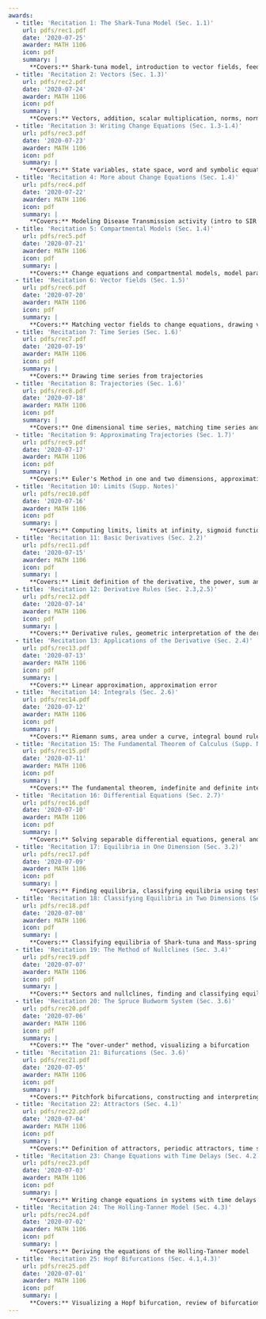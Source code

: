 ```yaml
---
awards:
  - title: 'Recitation 1: The Shark-Tuna Model (Sec. 1.1)'
    url: pdfs/rec1.pdf
    date: '2020-07-25'
    awarder: MATH 1106
    icon: pdf
    summary: |
      **Covers:** Shark-tuna model, introduction to vector fields, feedback and feedback loops
  - title: 'Recitation 2: Vectors (Sec. 1.3)'
    url: pdfs/rec2.pdf
    date: '2020-07-24'
    awarder: MATH 1106
    icon: pdf
    summary: |
      **Covers:** Vectors, addition, scalar multiplication, norms, normalization
  - title: 'Recitation 3: Writing Change Equations (Sec. 1.3-1.4)'
    url: pdfs/rec3.pdf
    date: '2020-07-23'
    awarder: MATH 1106
    icon: pdf
    summary: |
      **Covers:** State variables, state space, word and symbolic equations
  - title: 'Recitation 4: More about Change Equations (Sec. 1.4)'
    url: pdfs/rec4.pdf
    date: '2020-07-22'
    awarder: MATH 1106
    icon: pdf
    summary: |
      **Covers:** Modeling Disease Transmission activity (intro to SIR models), the mass-spring system <br> **Modeling Disease Transmission Activity:** <br><br> <a class="btn btn-outline-primary btn-page-header" href="pdfs/disease_ta.pdf" target="_blank" rel="noopener">TA Instructions</a> &nbsp; <a class="btn btn-outline-primary btn-page-header" href="pdfs/disease_v1.pdf" target="_blank" rel="noopener">Version 1</a> &nbsp; <a class="btn btn-outline-primary btn-page-header" href="pdfs/disease_v2.pdf" target="_blank" rel="noopener">Version 2</a> &nbsp; <a class="btn btn-outline-primary btn-page-header" href="pdfs/disease_v3.pdf" target="_blank" rel="noopener">Version 3</a> &nbsp; <a class="btn btn-outline-primary btn-page-header" href="pdfs/disease_v4.pdf" target="_blank" rel="noopener">Version 4</a>
  - title: 'Recitation 5: Compartmental Models (Sec. 1.4)'
    url: pdfs/rec5.pdf
    date: '2020-07-21'
    awarder: MATH 1106
    icon: pdf
    summary: |
      **Covers:** Change equations and compartmental models, model parameters, modifying compartmental models
  - title: 'Recitation 6: Vector fields (Sec. 1.5)'
    url: pdfs/rec6.pdf
    date: '2020-07-20'
    awarder: MATH 1106
    icon: pdf
    summary: |
      **Covers:** Matching vector fields to change equations, drawing vector fields
  - title: 'Recitation 7: Time Series (Sec. 1.6)'
    url: pdfs/rec7.pdf
    date: '2020-07-19'
    awarder: MATH 1106
    icon: pdf
    summary: |
      **Covers:** Drawing time series from trajectories
  - title: 'Recitation 8: Trajectories (Sec. 1.6)'
    url: pdfs/rec8.pdf
    date: '2020-07-18'
    awarder: MATH 1106
    icon: pdf
    summary: |
      **Covers:** One dimensional time series, matching time series and trajectories, drawing trajectories from time series
  - title: 'Recitation 9: Approximating Trajectories (Sec. 1.7)'
    url: pdfs/rec9.pdf
    date: '2020-07-17'
    awarder: MATH 1106
    icon: pdf
    summary: |
      **Covers:** Euler's Method in one and two dimensions, approximation vs. computation trade-off
  - title: 'Recitation 10: Limits (Supp. Notes)'
    url: pdfs/rec10.pdf
    date: '2020-07-16'
    awarder: MATH 1106
    icon: pdf
    summary: |
      **Covers:** Computing limits, limits at infinity, sigmoid functions, continuity
  - title: 'Recitation 11: Basic Derivatives (Sec. 2.2)'
    url: pdfs/rec11.pdf
    date: '2020-07-15'
    awarder: MATH 1106
    icon: pdf
    summary: |
      **Covers:** Limit definition of the derivative, the power, sum and constant multiple rules
  - title: 'Recitation 12: Derivative Rules (Sec. 2.3,2.5)'
    url: pdfs/rec12.pdf
    date: '2020-07-14'
    awarder: MATH 1106
    icon: pdf
    summary: |
      **Covers:** Derivative rules, geometric interpretation of the derivative
  - title: 'Recitation 13: Applications of the Derivative (Sec. 2.4)'
    url: pdfs/rec13.pdf
    date: '2020-07-13'
    awarder: MATH 1106
    icon: pdf
    summary: |
      **Covers:** Linear approximation, approximation error
  - title: 'Recitation 14: Integrals (Sec. 2.6)'
    url: pdfs/rec14.pdf
    date: '2020-07-12'
    awarder: MATH 1106
    icon: pdf
    summary: |
      **Covers:** Riemann sums, area under a curve, integral bound rules
  - title: 'Recitation 15: The Fundamental Theorem of Calculus (Supp. Notes)'
    url: pdfs/rec15.pdf
    date: '2020-07-11'
    awarder: MATH 1106
    icon: pdf
    summary: |
      **Covers:** The fundamental theorem, indefinite and definite integrals, computing area between curves
  - title: 'Recitation 16: Differential Equations (Sec. 2.7)'
    url: pdfs/rec16.pdf
    date: '2020-07-10'
    awarder: MATH 1106
    icon: pdf
    summary: |
      **Covers:** Solving separable differential equations, general and particular solutions, checking solutions to differential equations
  - title: 'Recitation 17: Equilibria in One Dimension (Sec. 3.2)'
    url: pdfs/rec17.pdf
    date: '2020-07-09'
    awarder: MATH 1106
    icon: pdf
    summary: |
      **Covers:** Finding equilibria, classifying equilibria using test points or linear stability analysis, the Allee effect
  - title: 'Recitation 18: Classifying Equilibria in Two Dimensions (Sec. 3.3)'
    url: pdfs/rec18.pdf
    date: '2020-07-08'
    awarder: MATH 1106
    icon: pdf
    summary: |
      **Covers:** Classifying equilibria of Shark-tuna and Mass-spring systems, review of solving linear systems
  - title: 'Recitation 19: The Method of Nullclines (Sec. 3.4)'
    url: pdfs/rec19.pdf
    date: '2020-07-07'
    awarder: MATH 1106
    icon: pdf
    summary: |
      **Covers:** Sectors and nullclines, finding and classifying equilibria in two dimensional systems
  - title: 'Recitation 20: The Spruce Budworm System (Sec. 3.6)'
    url: pdfs/rec20.pdf
    date: '2020-07-06'
    awarder: MATH 1106
    icon: pdf
    summary: |
      **Covers:** The "over-under" method, visualizing a bifurcation
  - title: 'Recitation 21: Bifurcations (Sec. 3.6)'
    url: pdfs/rec21.pdf
    date: '2020-07-05'
    awarder: MATH 1106
    icon: pdf
    summary: |
      **Covers:** Pitchfork bifurcations, constructing and interpreting bifurcation diagrams
  - title: 'Recitation 22: Attractors (Sec. 4.1)'
    url: pdfs/rec22.pdf
    date: '2020-07-04'
    awarder: MATH 1106
    icon: pdf
    summary: |
      **Covers:** Definition of attractors, periodic attractors, time series in systems with attractors
  - title: 'Recitation 23: Change Equations with Time Delays (Sec. 4.2)'
    url: pdfs/rec23.pdf
    date: '2020-07-03'
    awarder: MATH 1106
    icon: pdf
    summary: |
      **Covers:** Writing change equations in systems with time delays
  - title: 'Recitation 24: The Holling-Tanner Model (Sec. 4.3)'
    url: pdfs/rec24.pdf
    date: '2020-07-02'
    awarder: MATH 1106
    icon: pdf
    summary: |
      **Covers:** Deriving the equations of the Holling-Tanner model
  - title: 'Recitation 25: Hopf Bifurcations (Sec. 4.1,4.3)'
    url: pdfs/rec25.pdf
    date: '2020-07-01'
    awarder: MATH 1106
    icon: pdf
    summary: |
      **Covers:** Visualizing a Hopf bifurcation, review of bifurcations
---
```



